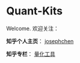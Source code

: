 # Quant-Kits

Welcome. 欢迎关注：

**知乎个人主页**： [josephchen](https://www.zhihu.com/people/josephchen-12/activities)

**知乎专栏**： [量化工具](https://zhuanlan.zhihu.com/quantkits)
